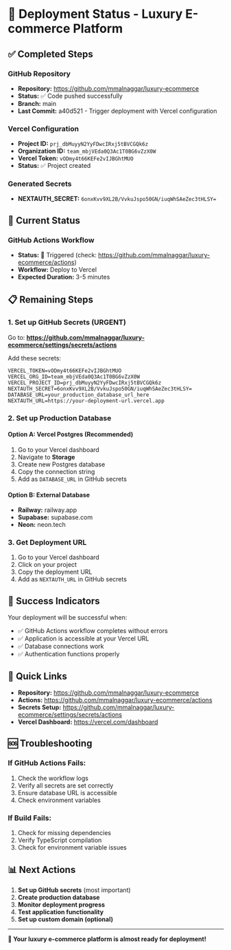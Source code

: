 # 🚀 Deployment Status - Luxury E-commerce Platform

## ✅ Completed Steps

### GitHub Repository
- **Repository:** https://github.com/mmalnaggar/luxury-ecommerce
- **Status:** ✅ Code pushed successfully
- **Branch:** main
- **Last Commit:** a40d521 - Trigger deployment with Vercel configuration

### Vercel Configuration
- **Project ID:** `prj_dbMuyyN2YyFDwcIRxj5tBVCGQk6z`
- **Organization ID:** `team_mbjVEda0Q3Ac1T0BG6vZzX0W`
- **Vercel Token:** `vODmy4t66KEFe2vIJBGhtMUO`
- **Status:** ✅ Project created

### Generated Secrets
- **NEXTAUTH_SECRET:** `6onxKvv9XL2B/VvkuJspo50GN/iuqWhSAeZec3tHLSY=`

## 🔄 Current Status

### GitHub Actions Workflow
- **Status:** 🔄 Triggered (check: https://github.com/mmalnaggar/luxury-ecommerce/actions)
- **Workflow:** Deploy to Vercel
- **Expected Duration:** 3-5 minutes

## 📋 Remaining Steps

### 1. Set up GitHub Secrets (URGENT)

Go to: **https://github.com/mmalnaggar/luxury-ecommerce/settings/secrets/actions**

Add these secrets:

```
VERCEL_TOKEN=vODmy4t66KEFe2vIJBGhtMUO
VERCEL_ORG_ID=team_mbjVEda0Q3Ac1T0BG6vZzX0W
VERCEL_PROJECT_ID=prj_dbMuyyN2YyFDwcIRxj5tBVCGQk6z
NEXTAUTH_SECRET=6onxKvv9XL2B/VvkuJspo50GN/iuqWhSAeZec3tHLSY=
DATABASE_URL=your_production_database_url_here
NEXTAUTH_URL=https://your-deployment-url.vercel.app
```

### 2. Set up Production Database

#### Option A: Vercel Postgres (Recommended)
1. Go to your Vercel dashboard
2. Navigate to **Storage**
3. Create new Postgres database
4. Copy the connection string
5. Add as `DATABASE_URL` in GitHub secrets

#### Option B: External Database
- **Railway:** railway.app
- **Supabase:** supabase.com
- **Neon:** neon.tech

### 3. Get Deployment URL
1. Go to your Vercel dashboard
2. Click on your project
3. Copy the deployment URL
4. Add as `NEXTAUTH_URL` in GitHub secrets

## 🎯 Success Indicators

Your deployment will be successful when:
- ✅ GitHub Actions workflow completes without errors
- ✅ Application is accessible at your Vercel URL
- ✅ Database connections work
- ✅ Authentication functions properly

## 🔗 Quick Links

- **Repository:** https://github.com/mmalnaggar/luxury-ecommerce
- **Actions:** https://github.com/mmalnaggar/luxury-ecommerce/actions
- **Secrets Setup:** https://github.com/mmalnaggar/luxury-ecommerce/settings/secrets/actions
- **Vercel Dashboard:** https://vercel.com/dashboard

## 🆘 Troubleshooting

### If GitHub Actions Fails:
1. Check the workflow logs
2. Verify all secrets are set correctly
3. Ensure database URL is accessible
4. Check environment variables

### If Build Fails:
1. Check for missing dependencies
2. Verify TypeScript compilation
3. Check for environment variable issues

## 📊 Next Actions

1. **Set up GitHub secrets** (most important)
2. **Create production database**
3. **Monitor deployment progress**
4. **Test application functionality**
5. **Set up custom domain (optional)**

---

**🎉 Your luxury e-commerce platform is almost ready for deployment!** 